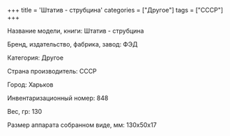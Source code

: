 +++
title = 'Штатив - струбцина'
categories = ["Другое"]
tags = ["СССР"]
+++

Название модели, книги: Штатив - струбцина

Бренд, издательство, фабрика, завод: ФЭД

Категория: Другое

Страна производитель: СССР

Город: Харьков

Инвентаризационный номер: 848

Вес, гр: 130

Размер аппарата  собранном виде, мм: 130х50х17

